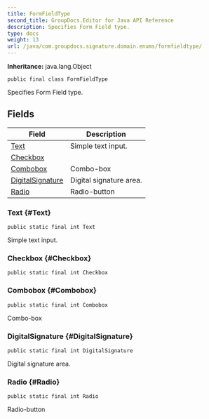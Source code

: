 ```yaml
---
title: FormFieldType
second_title: GroupDocs.Editor for Java API Reference
description: Specifies Form Field type.
type: docs
weight: 13
url: /java/com.groupdocs.signature.domain.enums/formfieldtype/
---
```

**Inheritance:**
java.lang.Object
```
public final class FormFieldType
```

Specifies Form Field type.
## Fields

| Field | Description |
| --- | --- |
| [Text](#Text) | Simple text input. |
| [Checkbox](#Checkbox) |  |
| [Combobox](#Combobox) | Combo-box |
| [DigitalSignature](#DigitalSignature) | Digital signature area. |
| [Radio](#Radio) | Radio-button |
### Text {#Text}
```
public static final int Text
```


Simple text input.

### Checkbox {#Checkbox}
```
public static final int Checkbox
```


### Combobox {#Combobox}
```
public static final int Combobox
```


Combo-box

### DigitalSignature {#DigitalSignature}
```
public static final int DigitalSignature
```


Digital signature area.

### Radio {#Radio}
```
public static final int Radio
```


Radio-button

